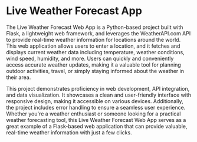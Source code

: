 # Live Weather Forecast App

The Live Weather Forecast Web App is a Python-based project built with Flask, a lightweight web framework, and leverages the WeatherAPI.com API to provide real-time weather information for locations around the world. This web application allows users to enter a location, and it fetches and displays current weather data including temperature, weather conditions, wind speed, humidity, and more. Users can quickly and conveniently access accurate weather updates, making it a valuable tool for planning outdoor activities, travel, or simply staying informed about the weather in their area.

This project demonstrates proficiency in web development, API integration, and data visualization. It showcases a clean and user-friendly interface with responsive design, making it accessible on various devices. Additionally, the project includes error handling to ensure a seamless user experience. Whether you're a weather enthusiast or someone looking for a practical weather forecasting tool, this Live Weather Forecast Web App serves as a great example of a Flask-based web application that can provide valuable, real-time weather information with just a few clicks.
